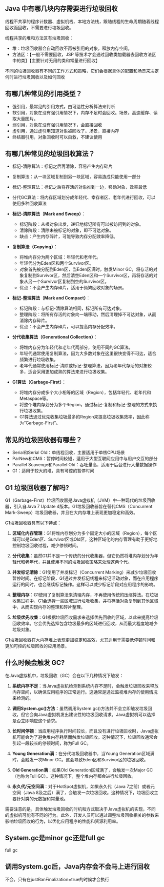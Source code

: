 
## Java 中有哪几块内存需要进行垃圾回收

线程不共享的程序计数器、虚拟机栈、本地方法栈，跟随线程的生命周期随着线程回收而回收，不需要进行垃圾回收。

线程共享的堆和方法区有垃圾回收：
- 堆：垃圾回收器会自动回收不再被引用的对象，释放内存空间。
- 方法区：【一般不需要回收，JSP 等技术才会通过回收类加载器去回收方法区中的类】【主要针对无用的类和常量进行回收】

不同的垃圾回收器有不同的工作方式和策略，它们会根据具体的配置和场景来决定何时进行垃圾回收以及如何回收

## 有哪几种常见的引用类型？

- 强引用，最常见的引用方式，由可达性分析算法来判断
- 软引用，对象在没有强引用情况下，内存不足时会回收。场景，高速缓存、读取大量图片。
- 弱引用，对象在没有强引用情况下，会直接回收
- 虚引用，通过虚引用知道对象被回收了。场景，直接内存
- 终结器引用，对象回收时可以自救，不建议使用

## 有哪几种常见的垃圾回收算法？

- 标记-清除算法：标记之后再清除，容易产生内存碎片
- 复制算法：从一块区域复制到另一块区域，容易造成只能使用一部分
- 标记-整理算法：标记之后将存活的对象推到一边，移动对象，效率最低
- 分代GC算法：将内存区域划分成年轻代、幸存者区、老年代进行回收，可以使用多种回收算法

-   **标记-清除算法（Mark and Sweep）**：
    
    -   标记阶段：从根对象出发，递归地标记所有可以被访问到的对象。
    -   清除阶段：清除未被标记的对象，即不可达对象。
    -   缺点：产生内存碎片，可能导致内存分配效率降低。
-   **复制算法（Copying）**：
    
    -   将堆内存分为两个区域：年轻代和老年代。
    -   年轻代分为Eden区和两个Survivor区。
    -   对象首先被分配到Eden区，当Eden区满时，触发Minor GC，将存活的对象复制到Survivor区，然后清空Eden区和一个Survivor区，再将存活的对象从另一个Survivor区复制到空的Survivor区。
    -   优点：不会产生内存碎片，适用于频繁回收对象的场景。
-   **标记-整理算法（Mark and Compact）**：
    
    -   标记阶段：与标记-清除算法相同，标记所有可达对象。
    -   整理阶段：将所有存活的对象向一端移动，然后清理掉不可达对象，从而消除内存碎片。
    -   优点：不会产生内存碎片，可以提高内存分配效率。
-   **分代收集算法（Generational Collection）**：
    
    -   将堆内存分为年轻代和老年代两部分，使用不同的GC算法。
    -   年轻代通常使用复制算法，因为大多数对象在这里很快变得不可达，适合频繁进行垃圾收集。
    -   老年代通常使用标记-清除或标记-整理算法，因为老年代存活的对象较多，适合采用更加成熟的算法来进行垃圾收集。
-   **G1算法（Garbage-First）**：
    
    -   将堆内存分成多个大小相等的区域（Region），包括年轻代、老年代和Metaspace等。
    -   将整个堆内存划分为多个Region，通过标记-复制和标记-整理的方式来执行垃圾收集。
    -   G1算法通过优先收集垃圾最多的Region来提高垃圾收集效率，因此称为“Garbage-First”。

## 常见的垃圾回收器有哪些？

- Serial和Serial Old：单线程回收，主要适用于单核CPU场景
- ParNew和CMS：暂停时间较短，适用于大型互联网应用中与用户交互的部分
- Parallel Scavenge和Parallel Old：吞吐量高，适用于后台进行大量数据操作
- G1：适用于较大的堆，具有可控的暂停时间

## G1 垃圾回收器了解吗?
G1（Garbage-First）垃圾回收器是Java虚拟机（JVM）中一种现代的垃圾回收器，引入自Java 7 Update 4版本。G1垃圾回收器旨在替代CMS（Concurrent Mark-Sweep）垃圾回收器，并且在大内存堆上表现更加稳定和高效。

G1垃圾回收器具有以下特点：

1.  **区域化内存管理**：G1将堆内存划分为多个固定大小的区域（Region），每个区域可以是Eden区、Survivor区或Old区。这种区域化的内存管理有助于更好地控制垃圾回收过程，减少停顿时间。
    
2.  **分代收集**：虽然G1并不是一个传统的分代收集器，但它仍然将堆内存划分为年轻代和老年代，并且使用不同的垃圾回收策略来处理这两个代。
    
3.  **并发标记清除**：G1使用了并发标记（Concurrent Marking）来减少垃圾回收暂停时间。在标记阶段，G1通过并发标记线程来标记活动对象，而在应用程序运行的同时，也会继续标记操作。这样可以减少标记阶段对应用程序的影响。
    
4.  **整理内存**：G1使用了复制算法来清理内存，不再使用传统的压缩算法。在垃圾收集过程中，G1会选择一些区域进行垃圾收集，并将存活对象复制到其他区域中，从而实现内存的整理和碎片整理。
    
5.  **垃圾优先收集**：G1根据垃圾回收需求来选择优先回收的区域，以此来提高垃圾回收效率。它会优先选择包含垃圾最多的区域进行回收，从而最大程度地减少垃圾对象。
    

G1垃圾回收器在大内存堆上表现更加稳定和高效，尤其适用于需要低停顿时间和更加可控的垃圾回收的应用场景。

## 什么时候会触发 GC?

在Java虚拟机中，垃圾回收（GC）会在以下几种情况下触发：

1.  **系统内存不足**：当Java虚拟机检测到系统内存不足时，会触发垃圾回收来释放内存空间，以确保应用程序的正常运行。这通常是通过监视堆内存的使用情况来检测的。
    
2.  **调用System.gc()方法**：虽然调用System.gc()方法并不会立即触发垃圾回收，但它会向Java虚拟机发出建议性的垃圾回收请求。Java虚拟机可以选择是否立即响应这个请求。
    
3.  **长时间停顿**：当应用程序执行时间较长，而且没有进行垃圾回收时，Java虚拟机可能会为了避免堆内存耗尽而触发垃圾回收。这种情况下，垃圾回收通常会引起一段较长的停顿时间，称为Full GC。
    
4.  **Young Generation满**：在分代垃圾回收器中，当Young Generation区域满时，会触发一次Minor GC。这会导致Eden区和Survivor区的垃圾回收。
    
5.  **Old Generation满**：如果Old Generation区域满了，会触发一次Major GC（也称为Full GC）。这种情况下，整个堆内存都会进行垃圾回收。
    
6.  **永久代/元空间满**：对于HotSpot虚拟机，如果永久代（Java 7之前）或者元空间（Java 8及之后）满了，会触发一次垃圾回收。这种情况下，垃圾回收主要针对类的元数据和常量池。
    

需要注意的是，具体触发垃圾回收的时机和方式取决于Java虚拟机的实现，不同的虚拟机可能有不同的行为。此外，开发人员可以通过调整垃圾回收相关的参数来影响垃圾回收的行为，以优化应用程序的性能和资源利用率。

## System.gc是minor gc还是full gc

full gc


## 调用System.gc后，Java内存会不会马上进行回收

不会，只有在justRanFinalization=true的时候才会执行
